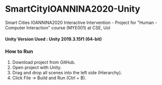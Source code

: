 # SmartCityIOANNINA2020-Unity
Smart Cities IOANNINA2020 Interactive Intervention - Project for "Human - Computer Interaction" course (MYE001) at CSE, UoI
#### Unity Version Used : Unity 2019.3.15f1 (64-bit)
### How to Run

1. Download project from GitHub. <br/>
2. Open project with Unity.
3. Drag and drop all scenes into the left side (Hierarchy).
4. Click File -> Build and Run (Ctrl + B).
